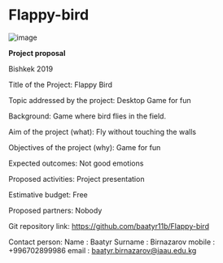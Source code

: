 # Flappy-bird


![image](https://user-images.githubusercontent.com/44166990/56513684-0dd1f580-6555-11e9-8ac0-6466ed3238c2.png)


**Project proposal**



Bishkek 2019


Title of the Project:
Flappy Bird

Topic addressed by the project:
Desktop Game for fun

Background:
Game where bird flies in the field.

Aim of the project (what):
Fly without touching the walls

Objectives of the project (why):
Game for fun

Expected outcomes:
Not good emotions

Proposed activities:
Project presentation

Estimative budget:
Free

Proposed partners:
Nobody

Git repository link:
https://github.com/baatyr11b/Flappy-bird

Contact person:
Name      : Baatyr
Surname   : Birnazarov 
mobile    : +996702899986
email     : baatyr.birnazarov@iaau.edu.kg
